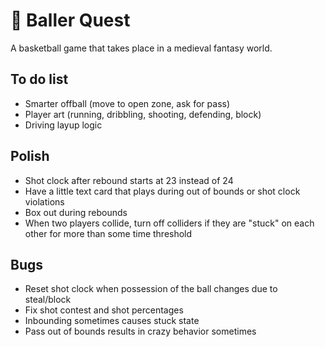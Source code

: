 # 🏀 Baller Quest

A basketball game that takes place in a medieval fantasy world.

## To do list

- Smarter offball (move to open zone, ask for pass)
- Player art (running, dribbling, shooting, defending, block)
- Driving layup logic

## Polish

- Shot clock after rebound starts at 23 instead of 24
- Have a little text card that plays during out of bounds or shot clock violations
- Box out during rebounds
- When two players collide, turn off colliders if they are "stuck" on each other for more than some time threshold

## Bugs

- Reset shot clock when possession of the ball changes due to steal/block
- Fix shot contest and shot percentages
- Inbounding sometimes causes stuck state
- Pass out of bounds results in crazy behavior sometimes
